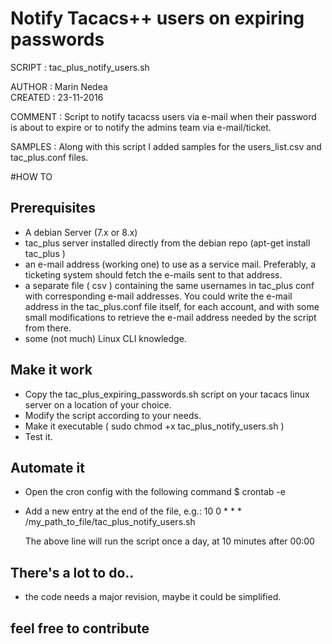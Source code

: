 # Notify Tacacs++ users on expiring passwords

SCRIPT  : tac_plus_notify_users.sh

AUTHOR  : Marin Nedea															
CREATED : 23-11-2016										

COMMENT : Script to notify tacacss users via e-mail when 
their password is about to expire or to 
notify the admins team via e-mail/ticket.

SAMPLES : Along with this script I added samples for the 
users_list.csv and tac_plus.conf files.

#HOW TO

## Prerequisites
- A debian Server (7.x or 8.x)
- tac_plus server installed directly from the debian repo (apt-get install tac_plus )
- an e-mail address (working one) to use as a service mail. Preferably, a ticketing system should fetch the e-mails sent to that address.
- a separate file ( csv ) containing the same usernames in tac_plus conf with corresponding e-mail addresses. You could write the e-mail address in the tac_plus.conf file itself, for each account, and with some small modifications to retrieve the e-mail address needed by the script from there.
- some (not much) Linux CLI knowledge.

## Make it work
- Copy the tac_plus_expiring_passwords.sh script on your tacacs linux server on a location of your choice.
- Modify the script according to your needs.
- Make it executable ( sudo chmod +x tac_plus_notify_users.sh )
- Test it.

## Automate it
- Open the cron config with the following command
    $ crontab -e
- Add a new entry at the end of the file, e.g.:
    10  0   *   *   * /my_path_to_file/tac_plus_notify_users.sh
    
    The above line will run the script once a day, at 10 minutes after 00:00
    
## There's a lot to do.. 
- the code needs a major revision, maybe it could be simplified.

## feel free to contribute


